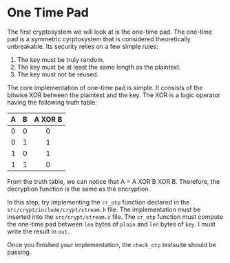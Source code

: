 # One Time Pad
The first cryptosystem we will look at is the one-time pad.  The
one-time pad is a symmetric cyrptosystem that is considered
theoretically unbreakable.  Its security relies on a few simple rules:

 1. The key must be truly random.
 2. The key must be at least the same length as the plaintext.
 3. The key must not be reused.

The core implementation of one-time pad is simple. It consists of the
bitwise XOR between the plaintext and the key. The XOR is a logic
operator having the following truth table:

| A | B | A XOR B |
|:-:|:-:|:-------:|
| 0 | 0 | 0       |
| 0 | 1 | 1       |
| 1 | 0 | 1       |
| 1 | 1 | 0       |


From the truth table, we can notice that A = A XOR B XOR B. Therefore,
the decryption function is the same as the encryption.

In this step, try implementing the `cr_otp` function declared in the
`src/crypt/include/crypt/stream.h` file.  The implementation must be
inserted into the `src/crypt/stream.c` file.  The `cr_otp` function
must compute the one-time pad between `len` bytes of `plain` and `len`
bytes of `key`. I must write the result in `out`.

Once you finished your implementation, the `check_otp` testsuite
should be passing.

